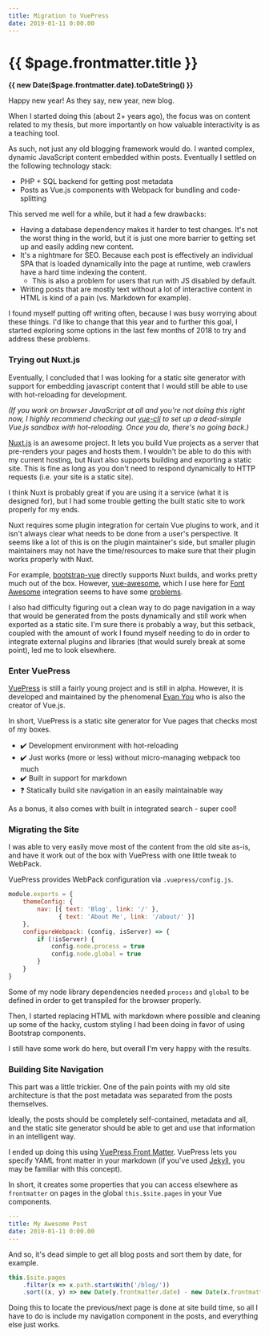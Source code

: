 ```yaml
---
title: Migration to VuePress
date: 2019-01-11 0:00.00
---
```


# {{ $page.frontmatter.title }}

**{{ new Date($page.frontmatter.date).toDateString() }}**

Happy new year! As they say, new year, new blog.

When I started doing this (about 2+ years ago), the focus was on content related to my thesis, but more importantly on how valuable interactivity is as a teaching tool.

As such, not just any old blogging framework would do. I wanted complex, dynamic JavaScript content embedded within posts. Eventually I settled on the following technology stack:

* PHP + SQL backend for getting post metadata
* Posts as Vue.js components with Webpack for bundling and code-splitting

This served me well for a while, but it had a few drawbacks:

* Having a database dependency makes it harder to test changes. It's not the worst thing in the world, but it is just one more barrier to getting set up and easily adding new content.
* It's a nightmare for SEO. Because each post is effectively an individual SPA that is loaded dynamically into the page at runtime, web crawlers have a hard time indexing the content.
  * This is also a problem for users that run with JS disabled by default.
* Writing posts that are mostly text without a lot of interactive content in HTML is kind of a pain (vs. Markdown for example).

I found myself putting off writing often, because I was busy worrying about these things. I'd like to change that this year and to further this goal, I started exploring some options in the last few months of 2018 to try and address these problems.

### Trying out Nuxt.js

Eventually, I concluded that I was looking for a static site generator with support for embedding javascript content that I would still be able to use with hot-reloading for development.

*(If you work on browser JavaScript at all and you're not doing this right now, I highly recommend checking out
[vue-cli](https://github.com/vuejs/vue-cli)
to set up a dead-simple Vue.js sandbox with hot-reloading. Once you do, there's no going back.)*

[Nuxt.js](https://nuxtjs.org/) is an awesome project. It lets you build Vue projects as a server that pre-renders your pages and hosts them. I wouldn't be able to do this with my current hosting, but Nuxt also supports building and exporting a static site. This is fine as long as you don't need to respond dynamically to HTTP requests (i.e. your site is a static site).

I think Nuxt is probably great if you are using it a service (what it is designed for), but I had some trouble getting the built static site to work properly for my ends.

Nuxt requires some plugin integration for certain Vue plugins to work, and it isn't always clear what needs to be done from a user's perspective. It seems like a lot of this is on the plugin maintainer's side, but smaller plugin maintainers may not have the time/resources to make sure that their plugin works properly with Nuxt.

For example, [bootstrap-vue](https://bootstrap-vue.js.org/) directly supports Nuxt builds, and works pretty much out of the box. However, [vue-awesome](https://bootstrap-vue.js.org/), which I use here for [Font Awesome](https://fontawesome.com/) integration seems to have some
[problems](https://github.com/nuxt/nuxt.js/issues/174).

I also had difficulty figuring out a clean way to do page navigation in a way that would be generated from the posts dynamically and still work when exported as a static site. I'm sure there is probably a way, but this setback, coupled with the amount of work I found myself needing to do in order to integrate external plugins and libraries (that would surely break at some point), led me to look elsewhere.

### Enter VuePress

[VuePress](https://vuepress.vuejs.org/) is still a fairly young project and is still in alpha. However, it is developed and maintained by the phenomenal
[Evan You](https://twitter.com/youyuxi)
who is also the creator of Vue.js.

In short, VuePress is a static site generator for Vue pages that checks most of my boxes.

* :heavy_check_mark: Development environment with hot-reloading
* :heavy_check_mark: Just works (more or less) without micro-managing webpack too much
* :heavy_check_mark: Built in support for markdown
* :question: Statically build site navigation in an easily maintainable way

As a bonus, it also comes with built in integrated search - super cool!

### Migrating the Site

I was able to very easily move most of the content from the old site as-is, and have it work out of the box with VuePress with one little tweak to WebPack.

VuePress provides WebPack configuration via `.vuepress/config.js`.

```javascript
module.exports = {
    themeConfig: {
        nav: [{ text: 'Blog', link: '/' },
              { text: 'About Me', link: '/about/' }]
    },
    configureWebpack: (config, isServer) => {
        if (!isServer) {
            config.node.process = true
            config.node.global = true
        }
    }
}
```

Some of my node library dependencies needed `process` and `global` to be defined in order to get transpiled for the browser properly.

Then, I started replacing HTML with markdown where possible and cleaning up some of the hacky, custom styling I had been doing in favor of using Bootstrap components.

I still have some work do here, but overall I'm very happy with the results.

### Building Site Navigation

This part was a little trickier. One of the pain points with my old site architecture is that the post metadata was separated from the posts themselves.

Ideally, the posts should be completely self-contained, metadata and all, and the static site generator should be able to get and use that information in an intelligent way.

I ended up doing this using 
[VuePress Front Matter](https://vuepress.vuejs.org/guide/markdown.html#front-matter).
VuePress lets you specify YAML front matter in your markdown (if you've used
[Jekyll](https://jekyllrb.com/),
you may be familiar with this concept).

In short, it creates some properties that you can access elsewhere as `frontmatter` on pages in the global `this.$site.pages` in your Vue components.

```yaml
---
title: My Awesome Post
date: 2019-01-11 0:00.00
---
```

And so, it's dead simple to get all blog posts and sort them by date, for example.

```javascript
this.$site.pages
    .filter(x => x.path.startsWith('/blog/'))
    .sort((x, y) => new Date(y.frontmatter.date) - new Date(x.frontmatter.date))
```

Doing this to locate the previous/next page is done at site build time, so all I have to do is include my navigation component in the posts, and everything else just works.

<BlogPostNav/>

